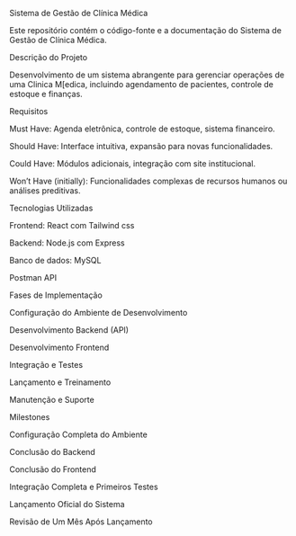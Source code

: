 Sistema de Gestão de Clínica Médica

Este repositório contém o código-fonte e a documentação do Sistema de Gestão de Clínica Médica. 

Descrição do Projeto

Desenvolvimento de um sistema abrangente para gerenciar operações de uma Clinica M[edica, incluindo agendamento de pacientes, controle de estoque e finanças.



Requisitos


Must Have: Agenda eletrônica, controle de estoque, sistema financeiro.

Should Have: Interface intuitiva, expansão para novas funcionalidades.

Could Have: Módulos adicionais, integração com site institucional.

Won’t Have (initially): Funcionalidades complexas de recursos humanos ou análises preditivas.



Tecnologias Utilizadas


Frontend: React com Tailwind css

Backend: Node.js com Express

Banco de dados: MySQL

Postman API


Fases de Implementação


Configuração do Ambiente de Desenvolvimento

Desenvolvimento Backend (API)

Desenvolvimento Frontend

Integração e Testes

Lançamento e Treinamento

Manutenção e Suporte


Milestones


Configuração Completa do Ambiente

Conclusão do Backend

Conclusão do Frontend

Integração Completa e Primeiros Testes

Lançamento Oficial do Sistema

Revisão de Um Mês Após Lançamento
